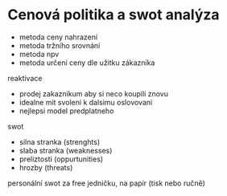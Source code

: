 # Cenová politika a swot analýza

- metoda ceny nahrazení
- metoda tržního srovnání
- metoda npv
- metoda určení ceny dle užitku zákazníka

reaktivace
- prodej zakaznikum aby si neco koupili znovu
- idealne mit svoleni k dalsimu oslovovani
- nejlepsi model predplatneho

swot
- silna stranka (strenghts)
- slaba stranka (weaknesses)
- preliztosti (oppurtunities)
- hrozby (threats)

personální swot za free jedničku, na papír (tisk nebo ručně)
